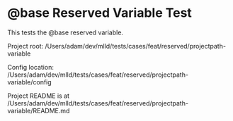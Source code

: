 # @base Reserved Variable Test

This tests the @base reserved variable.

Project root: 
/Users/adam/dev/mlld/tests/cases/feat/reserved/projectpath-variable

Config location: /Users/adam/dev/mlld/tests/cases/feat/reserved/projectpath-variable/config

Project README is at /Users/adam/dev/mlld/tests/cases/feat/reserved/projectpath-variable/README.md
